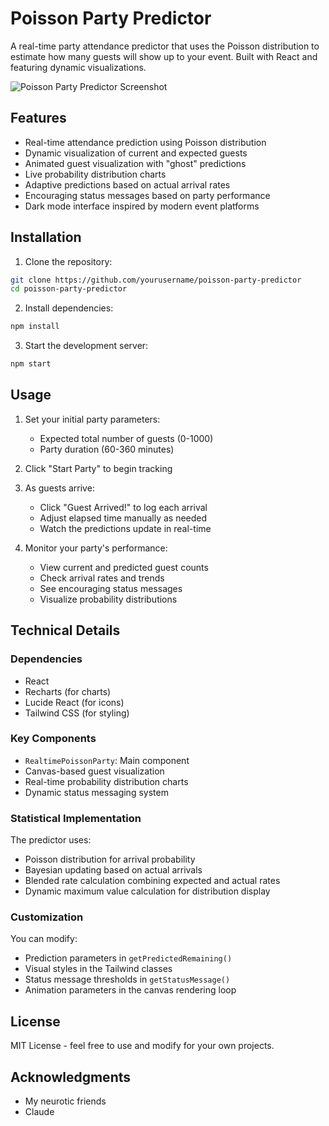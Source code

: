 # Poisson Party Predictor

A real-time party attendance predictor that uses the Poisson distribution to estimate how many guests will show up to your event. Built with React and featuring dynamic visualizations.

![Poisson Party Predictor Screenshot](/api/placeholder/800/400)

## Features

- Real-time attendance prediction using Poisson distribution
- Dynamic visualization of current and expected guests
- Animated guest visualization with "ghost" predictions
- Live probability distribution charts
- Adaptive predictions based on actual arrival rates
- Encouraging status messages based on party performance
- Dark mode interface inspired by modern event platforms

## Installation

1. Clone the repository:
```bash
git clone https://github.com/yourusername/poisson-party-predictor
cd poisson-party-predictor
```

2. Install dependencies:
```bash
npm install
```

3. Start the development server:
```bash
npm start
```

## Usage

1. Set your initial party parameters:
   - Expected total number of guests (0-1000)
   - Party duration (60-360 minutes)

2. Click "Start Party" to begin tracking

3. As guests arrive:
   - Click "Guest Arrived!" to log each arrival
   - Adjust elapsed time manually as needed
   - Watch the predictions update in real-time

4. Monitor your party's performance:
   - View current and predicted guest counts
   - Check arrival rates and trends
   - See encouraging status messages
   - Visualize probability distributions

## Technical Details

### Dependencies

- React
- Recharts (for charts)
- Lucide React (for icons)
- Tailwind CSS (for styling)

### Key Components

- `RealtimePoissonParty`: Main component
- Canvas-based guest visualization
- Real-time probability distribution charts
- Dynamic status messaging system

### Statistical Implementation

The predictor uses:
- Poisson distribution for arrival probability
- Bayesian updating based on actual arrivals
- Blended rate calculation combining expected and actual rates
- Dynamic maximum value calculation for distribution display

### Customization

You can modify:
- Prediction parameters in `getPredictedRemaining()`
- Visual styles in the Tailwind classes
- Status message thresholds in `getStatusMessage()`
- Animation parameters in the canvas rendering loop

## License

MIT License - feel free to use and modify for your own projects.

## Acknowledgments

- My neurotic friends
- Claude
